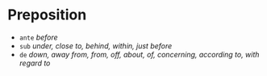 # Preposition

- `ante` _before_
- `sub` _under, close to, behind, within, just before_
- `de` _down, away from, from, off, about, of, concerning, according to, with regard to_